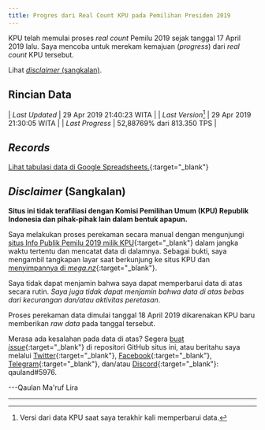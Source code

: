 ```yaml
---
title: Progres dari Real Count KPU pada Pemilihan Presiden 2019
---
```


<script src="https://cdnjs.cloudflare.com/ajax/libs/moment.js/2.13.0/moment.min.js"></script>
<script src="https://cdnjs.cloudflare.com/ajax/libs/jquery/2.1.3/jquery.min.js"></script>
<script src="https://cdnjs.cloudflare.com/ajax/libs/Chart.js/2.8.0/Chart.bundle.js"></script>

KPU telah memulai proses *real count* Pemilu 2019 sejak tanggal
17 April 2019 lalu. Saya mencoba untuk merekam kemajuan (*progress*)
dari *real count* KPU tersebut.

Lihat [*disclaimer* (sangkalan)](#disclaimer-sangkalan).

Rincian Data
---

| *Last Updated*     | 29 Apr 2019 21:40:23 WITA  |
| *Last Version*[^1] | 29 Apr 2019 21:30:05 WITA  |
| *Last Progress*    | 52,88769% dari 813.350 TPS |

<!--<p id="countup"></p>-->
<p id="countdown"></p>

<script>
const now = moment();
//let startcount = moment("17 Apr 2019", "DD MMM YYYY");
let endcount = moment("23 May 2019", "DD MMM YYYY");
let diffdown = endcount.diff(now, 'day');
	if (diffdown < 0) {
	diffdown = 0;
	}
//let diffup = startcount.diff(now, 'day');
let counterdown = document.getElementById('countdown');
counterdown.innerHTML = 'Rekapitulasi suara diperkirakan berakhir dalam ' + diffdown + ' hari.';
//let counterup = document.getElementById('countup');
//counterup.innerHTML = 'Rekapitulasi suara telah berlangsung selama ' + Math.abs(diffup) + ' hari.';
</script>

<!--
| 					 | **Provinsi Sulawesi Selatan** |
|--------------------|-------------------------------|
| *Last Visit*  	 | 20 Apr 2019 17:54:05 WITA	 |
| *Last Version*	 | 20 Apr 2019 17:45:02 WITA	 |
| *Last Progress*    | 5,90021% dari 26.355 TPS      |
-->

[^1]: Versi dari data KPU saat saya terakhir kali memperbarui data.

*Records*
---

[Lihat tabulasi data di Google Spreadsheets.](<https://docs.google.com/spreadsheets/d/1_FrbBFEcgaX2rU-BDzjBi-qhuVjWN3oLcfv1lrSBtks/edit?usp=sharing>){:target="_blank"}

<canvas id="canvas" width="100%" height="85%"></canvas>
<script> //Code adapted from https://embed.plnkr.co/JOI1fpgWIS0lvTeLUxUp/
	
    var timeFormat = 'YYMMDD HHmm ss';
    
	Chart.defaults.global.defaultFontFamily = 'Source Sans Pro';
	
	function divideVotes(vote) {
		var dvote = vote / 1000000;
		return dvote.toLocaleString("id-ID");
	}
	
    var config = {
        type:    'line',
        data:    {
            datasets: [
                {
                    label: "Jokowi-Amin",
                    data: [
                    { x: "190418 0000 00", y: NaN },
                    { x: "190418 1030 03", y: 130952 },
                    { x: "190418 1045 03", y: 141898 },
                    { x: "190418 1230 03", y: 214553 },
                    { x: "190418 1300 03", y: 260891 },
                    { x: "190418 1345 03", y: 296910 },
                    { x: "190418 1430 03", y: 336692 },
                    { x: "190418 1515 03", y: 403079 },
                    { x: "190418 1615 03", y: 482172 },
                    { x: "190418 1700 03", y: 535366 },
                    { x: "190418 1745 03", y: 610654 },
                    { x: "190418 2015 03", y: 723660 },
                    { x: "190418 2145 02", y: 741400 },
                    { x: "190418 2215 03", y: 766633 },
                    { x: "190419 0015 03", y: 945947 },
                    { x: "190419 0500 03", y: 1131661 },
                    { x: "190419 0645 03", y: 1136153 },
                    { x: "190419 0845 02", y: 1158171 },
                    { x: "190419 1100 03", y: 1182353 },
                    { x: "190419 1330 03", y: 1460232 },
                    { x: "190419 1430 03", y: 1652105 },
                    { x: "190419 1630 03", y: 2017709 },
                    { x: "190419 1745 03", y: 2062784 },
                    { x: "190419 1915 02", y: 2308495 },
                    { x: "190419 2015 03", y: 2527064 },
                    { x: "190419 2145 02", y: 2728037 },
                    { x: "190419 2315 02", y: 3201594 },
                    { x: "190420 0015 03", y: 3493887 },
                    { x: "190420 0400 03", y: 3843519 },
                    { x: "190420 0600 03", y: 3855607 },
                    { x: "190420 0700 03", y: 3870392 },
                    { x: "190420 0830 03", y: 3943595 },
                    { x: "190420 1000 02", y: 3966642 },
                    { x: "190420 1245 03", y: 3974811 },
                    { x: "190420 1415 03", y: 3974985 },
                    { x: "190420 1545 03", y: 3974985 },
                    { x: "190420 1745 02", y: 4074791 },
                    { x: "190420 1845 03", y: 4292323 },
                    { x: "190420 2100 03", y: 4654040 },
                    { x: "190421 0545 03", y: 6524078 },
                    { x: "190421 0645 03", y: 6584978 },
                    { x: "190421 1000 03", y: 6817504 },
                    { x: "190421 1315 03", y: 7943509 },
                    { x: "190421 1515 03", y: 8623734 },
                    { x: "190421 1645 03", y: 9061929 },
                    { x: "190421 2030 03", y: 9899149 },
                    { x: "190421 2115 03", y: 9992917 },
                    { x: "190421 2130 03", y: 10003485 },
                    { x: "190421 2300 03", y: 10101749 },
                    { x: "190422 0030 03", y: 10172959 },
                    { x: "190422 0530 02", y: 10939017 },
                    { x: "190422 0645 03", y: 11267315 },
                    { x: "190422 0745 03", y: 11519680 },
                    { x: "190422 1200 03", y: 12596716 },
                    { x: "190422 1345 03", y: 13034658 },
                    { x: "190422 1530 03", y: 13462677 },
                    { x: "190422 1745 05", y: 13868892 },
                    { x: "190422 1915 05", y: 14087278 },
                    { x: "190422 2130 05", y: 14531078 },
                    { x: "190422 2300 05", y: 14809611 },
                    { x: "190423 0515 06", y: 15664144 },
                    { x: "190423 0930 06", y: 16303798 },
                    { x: "190423 1145 04", y: 16664317 },
                    { x: "190423 1230 04", y: 16737534 },
                    { x: "190423 2000 05", y: 18789350 },
                    { x: "190423 2100 05", y: 19198789 },
                    { x: "190423 2300 05", y: 20249187 },
                    { x: "190424 0045 03", y: 21211315 },
                    { x: "190424 0600 04", y: 22573499 },
                    { x: "190424 1300 03", y: 24039659 },
                    { x: "190424 1500 03", y: 24647140 },
                    { x: "190424 1715 04", y: 25155872 },
                    { x: "190424 1800 03", y: 25279837 },
                    { x: "190424 2045 04", y: 25800354 },
                    { x: "190424 2330 04", y: 26300100 },
                    { x: "190425 0515 04", y: 27192669 },
                    { x: "190425 0915 03", y: 27711665 },
                    { x: "190425 1100 05", y: 28222651 },
                    { x: "190425 1300 04", y: 28802876 },
                    { x: "190425 1500 05", y: 28985745 },
                    { x: "190425 1645 05", y: 29154856 },
                    { x: "190425 2045 05", y: 29624518 },
                    { x: "190426 0030 05", y: 30032869 },
                    { x: "190426 0230 05", y: 30281469 },
                    { x: "190426 0615 03", y: 30685752 },
                    { x: "190426 0945 03", y: 30987004 },
                    { x: "190426 1230 03", y: 31138461 },
                    { x: "190426 1600 04", y: 32386391 },
                    { x: "190426 1845 04", y: 33138454 },
                    { x: "190426 2115 05", y: 33469524 },
                    { x: "190427 0400 05", y: 34596471 },
                    { x: "190427 0945 05", y: 35333224 },
                    { x: "190427 1030 04", y: 35541055 },
                    { x: "190427 1545 05", y: 36443052 },
                    { x: "190427 1815 04", y: 36729244 },
                    { x: "190427 2115 05", y: 37215584 },
                    { x: "190428 0000 04", y: 37614971 },
                    { x: "190428 0845 05", y: 39349209 },
                    { x: "190428 1145 04", y: 39796262 },
                    { x: "190428 1545 03", y: 40552113 },
                    { x: "190428 1715 04", y: 40655967 },
                    { x: "190428 2000 05", y: 41040169 },
                    { x: "190428 2145 05", y: 41357974 },
                    { x: "190429 0500 05", y: 42591437 },
                    { x: "190429 0915 04", y: 42890589 },
                    { x: "190429 1200 05", y: 43636286 },
                    { x: "190429 1330 05", y: 43998110 },
                    { x: "190429 1530 05", y: 44345365 },
                    { x: "190429 1715 03", y: 44577612 },
                    { x: "190429 2000 04", y: 45085748 },
                    { x: "190429 2130 05", y: 45458225 },
                    { x: "190430 0000 00", y: NaN }
                    ],
                    fill: false,
                    backgroundColor: 'rgba(253,106,2,0.5)',
                    borderColor: 'orange',
                    pointBackgroundColor: 'orange'
                },
                {
                    label: "Prabowo-Sandi",
                    data: [
                    { x: "190418 0000 00", y: NaN },
                    { x: "190418 1030 03", y: 93168 },
                    { x: "190418 1045 03", y: 98766 },
                    { x: "190418 1230 03", y: 146216 },
                    { x: "190418 1300 03", y: 173138 },
                    { x: "190418 1345 03", y: 202217 },
                    { x: "190418 1430 03", y: 230570 },
                    { x: "190418 1515 03", y: 278317 },
                    { x: "190418 1615 03", y: 344762 },
                    { x: "190418 1700 03", y: 389656 },
                    { x: "190418 1745 03", y: 447461 },
                    { x: "190418 2015 03", y: 534148 },
                    { x: "190418 2145 02", y: 548095 },
                    { x: "190418 2215 03", y: 570742 },
                    { x: "190419 0015 03", y: 722875 },
                    { x: "190419 0500 03", y: 873200 },
                    { x: "190419 0645 03", y: 878541 },
                    { x: "190419 0845 02", y: 897441 },
                    { x: "190419 1100 03", y: 916583 },
                    { x: "190419 1330 03", y: 1157239 },
                    { x: "190419 1430 03", y: 1323415 },
                    { x: "190419 1630 03", y: 1639061 },
                    { x: "190419 1745 03", y: 1678115 },
                    { x: "190419 1915 02", y: 1894876 },
                    { x: "190419 2015 03", y: 2065691 },
                    { x: "190419 2145 02", y: 2242280 },
                    { x: "190419 2315 02", y: 2650827 },
                    { x: "190420 0015 03", y: 2887964 },
                    { x: "190420 0400 03", y: 3186560 },
                    { x: "190420 0600 03", y: 3195689 },
                    { x: "190420 0700 03", y: 3203292 },
                    { x: "190420 0830 03", y: 3237714 },
                    { x: "190420 1000 02", y: 3260762 },
                    { x: "190420 1245 03", y: 3267011 },
                    { x: "190420 1415 03", y: 3267585 },
                    { x: "190420 1545 03", y: 3267585 },
                    { x: "190420 1745 02", y: 3351052 },
                    { x: "190420 1845 03", y: 3526024 },
                    { x: "190420 2100 03", y: 3819116 },
                    { x: "190421 0545 03", y: 5460061 },
                    { x: "190421 0645 03", y: 5536979 },
                    { x: "190421 1000 03", y: 5761443 },
                    { x: "190421 1315 03", y: 6775380 },
                    { x: "190421 1515 03", y: 7306995 },
                    { x: "190421 1645 03", y: 7661540 },
                    { x: "190421 2030 03", y: 8281902 },
                    { x: "190421 2115 03", y: 8347297 },
                    { x: "190421 2130 03", y: 8357386 },
                    { x: "190421 2300 03", y: 8436329 },
                    { x: "190422 0030 03", y: 8515012 },
                    { x: "190422 0530 02", y: 9101848 },
                    { x: "190422 0645 03", y: 9358271 },
                    { x: "190422 0745 03", y: 9522373 },
                    { x: "190422 1200 03", y: 10379989 },
                    { x: "190422 1345 03", y: 10739746 },
                    { x: "190422 1530 03", y: 11041582 },
                    { x: "190422 1745 05", y: 11373470 },
                    { x: "190422 1915 05", y: 11542350 },
                    { x: "190422 2130 05", y: 11878308 },
                    { x: "190422 2300 05", y: 12112135 },
                    { x: "190423 0515 06", y: 12889427 },
                    { x: "190423 0930 06", y: 13335122 },
                    { x: "190423 1145 04", y: 13573048 },
                    { x: "190423 1230 04", y: 13629609 },
                    { x: "190423 2000 05", y: 15257189 },
                    { x: "190423 2100 05", y: 15623028 },
                    { x: "190423 2300 05", y: 16377736 },
                    { x: "190424 0045 03", y: 17040090 },
                    { x: "190424 0600 04", y: 18163090 },
                    { x: "190424 1300 03", y: 19184873 },
                    { x: "190424 1500 03", y: 19588085 },
                    { x: "190424 1715 04", y: 19941082 },
                    { x: "190424 1800 03", y: 20022609 },
                    { x: "190424 2045 04", y: 20414721 },
                    { x: "190424 2330 04", y: 20795976 },
                    { x: "190425 0515 04", y: 21574881 },
                    { x: "190425 0915 03", y: 21928482 },
                    { x: "190425 1100 05", y: 22195224 },
                    { x: "190425 1300 04", y: 22579081 },
                    { x: "190425 1500 05", y: 22698526 },
                    { x: "190425 1645 05", y: 22817788 },
                    { x: "190425 2045 05", y: 23159091 },
                    { x: "190426 0030 05", y: 23477194 },
                    { x: "190426 0230 05", y: 23681133 },
                    { x: "190426 0615 03", y: 24042249 },
                    { x: "190426 0945 03", y: 24270678 },
                    { x: "190426 1230 03", y: 24364314 },
                    { x: "190426 1600 04", y: 25135659 },
                    { x: "190426 1845 04", y: 25694794 },
                    { x: "190426 2115 05", y: 25961818 },
                    { x: "190427 0400 05", y: 26861844 },
                    { x: "190427 0945 05", y: 27248748 },
                    { x: "190427 1030 04", y: 27551292 },
                    { x: "190427 1545 05", y: 28213323 },
                    { x: "190427 1815 04", y: 28411517 },
                    { x: "190427 2115 05", y: 28765758 },
                    { x: "190428 0000 04", y: 29077648 },
                    { x: "190428 0845 05", y: 30396969 },
                    { x: "190428 1145 04", y: 30766428 },
                    { x: "190428 1545 03", y: 31418250 },
                    { x: "190428 1715 04", y: 31514186 },
                    { x: "190428 2000 05", y: 31829050 },
                    { x: "190428 2145 05", y: 32131072 },
                    { x: "190429 0500 05", y: 33171813 },
                    { x: "190429 0915 04", y: 33423040 },
                    { x: "190429 1200 05", y: 33962083 },
                    { x: "190429 1330 05", y: 34248539 },
                    { x: "190429 1530 05", y: 34576562 },
                    { x: "190429 1715 03", y: 34765340 },
                    { x: "190429 2000 04", y: 35188290 },
                    { x: "190429 2130 05", y: 35418100 },
                    { x: "190430 0000 00", y: NaN }
                    ],
                    fill:  false,
                    backgroundColor: 'rgba(135,206,235,0.5)',
                    borderColor: 'skyblue',
                    pointBackgroundColor: 'skyblue'
                }
            ]
        },
        options: {
            responsive: true,
            title:      {
                display: true,
                text:    ['Hasil Perekaman Data Real Count KPU 2019', 'Tingkat Nasional'],
                fontSize: 18
            },
            scales:     {
                xAxes: [{
                    type:       "time",
                    time:       {
                        unit: 'day',
                        displayFormats: {
                        	hour: 'DD MMM HH:mm',
                        	day: 'DD MMM YYYY'
                        },
                        unitStepSize: 2,
                        format: timeFormat,
                        tooltipFormat: 'DD MMM YYYY HH:mm:ss'
                    },
                    scaleLabel: {
                        display:     true,
                        labelString: 'Tanggal/Versi (dalam WITA)'
                    }
                }],
                yAxes: [{
                    scaleLabel: {
                        display:     true,
                        labelString: 'Perolehan Suara'
                    },
                    ticks: {
                    	userCallback: function(value) {
                    			if (value == 0) {
                    				return divideVotes(value);
                    			}
                    		return divideVotes(value) + ' jt';
                    	}
                    }
                }]
            },
           tooltips: {  //Code taken from https://github.com/chartjs/Chart.js/issues/411#issuecomment-289196968
                enabled: true,

                callbacks: {
                        label: function (tooltipItems, data) {
                        return data.datasets[tooltipItems.datasetIndex].label + ': ' + tooltipItems.yLabel.toLocaleString("id-ID") + ' suara';
                    }
                }
            },
            elements: {
            	line: {
                	tension: 0 // disables bezier curves
            	}
        	},
        	legend: {
        		labels: {
        			fontSize: 14
        		}
        	}
        }
    };

    window.onload = function () {
        var ctx       = document.getElementById("canvas").getContext("2d");
        window.myLine = new Chart(ctx, config);
    }
</script>

*Disclaimer* (Sangkalan)
---

**Situs ini tidak terafiliasi dengan Komisi Pemilihan Umum (KPU)
Republik Indonesia dan pihak-pihak lain dalam bentuk apapun.**

Saya melakukan proses perekaman secara manual dengan mengunjungi
[situs Info Publik Pemilu 2019 milik KPU](<https://pemilu2019.kpu.go.id/#/ppwp/hitung-suara/>){:target="_blank"}
dalam jangka waktu tertentu dan mencatat data di dalamnya.
Sebagai bukti, saya mengambil tangkapan layar saat berkunjung
ke situs KPU dan
[menyimpannya di *mega.nz*](<https://mega.nz/#F!QYBXGSxB!f_a_BKtplMGP6TOFUdAjbw>){:target="_blank"}.

Saya tidak dapat menjamin bahwa saya dapat memperbarui data di
atas secara rutin. *Saya juga tidak dapat menjamin bahwa data di
atas bebas dari kecurangan dan/atau aktivitas peretasan*.

Proses perekaman data dimulai tanggal 18 April 2019 dikarenakan
KPU baru memberikan *raw data* pada tanggal tersebut.

Merasa ada kesalahan pada data di atas? Segera
[buat *issue*](<https://github.com/qauland/qauland.github.io/issues/new>){:target="_blank"}
di repositori GitHub situs ini, atau beritahu saya melalui
[Twitter](<https://twitter.com/qauland>){:target="_blank"},
[Facebook](<https://fb.me/qauland>){:target="_blank"},
[Telegram](<https://t.me/qauland>){:target="_blank"}, dan/atau
[Discord](<https://discordapp.com>){:target="_blank"}: qauland#5976.

---Qaulan Ma'ruf Lira

---

